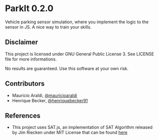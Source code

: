# ParkIt 0.2.0

Vehicle parking sensor simulation, where you implement the logic to the sensor in JS. A nice way to train your skills.

## Disclaimer
This project is licensed under GNU General Public License 3. See LICENSE file for more informations.

No results are guaranteed. Use this software at your own risk.

## Contributors
- Mauricio Araldi, [@mauricioaraldi](https://github.com/mauricioaraldi/)
- Henrique Becker, [@henriquebecker91](https://github.com/henriquebecker91/)

## References
- This project uses SAT.js, an implementation of SAT Algorithm released by Jim Riecken under MIT License that can be found [here](https://github.com/jriecken/sat-js)